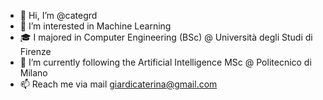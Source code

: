 - 👋 Hi, I’m @categrd
- 👀 I’m interested in Machine Learning
- 🎓 I majored in Computer Engineering (BSc) @ Università degli Studi di Firenze
- 🌱 I’m currently following the Artificial Intelligence MSc @ Politecnico di Milano
- 📫 Reach me via mail giardicaterina@gmail.com

<!---
categrd/categrd is a ✨ special ✨ repository because its `README.md` (this file) appears on your GitHub profile.
You can click the Preview link to take a look at your changes.
--->
